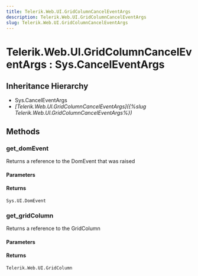 ```yaml
---
title: Telerik.Web.UI.GridColumnCancelEventArgs
description: Telerik.Web.UI.GridColumnCancelEventArgs
slug: Telerik.Web.UI.GridColumnCancelEventArgs
---
```


# Telerik.Web.UI.GridColumnCancelEventArgs : Sys.CancelEventArgs 

## Inheritance Hierarchy

* Sys.CancelEventArgs
* *[Telerik.Web.UI.GridColumnCancelEventArgs]({%slug Telerik.Web.UI.GridColumnCancelEventArgs%})*


## Methods

###  get_domEvent

Returns a reference to the DomEvent that was raised

#### Parameters

#### Returns

`Sys.UI.DomEvent` 

### get_gridColumn

Returns a reference to the GridColumn

#### Parameters

#### Returns

`Telerik.Web.UI.GridColumn` 



